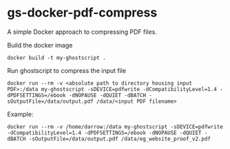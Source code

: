 # gs-docker-pdf-compress

A simple Docker approach to compressing PDF files.


Build the docker image 

`docker build -t my-ghostscript .`

Run ghostscript to compress the input file

`docker run --rm -v <absolute path to directory housing input PDF>:/data my-ghostscript -sDEVICE=pdfwrite -dCompatibilityLevel=1.4 -dPDFSETTINGS=/ebook -dNOPAUSE -dQUIET -dBATCH -sOutputFile=/data/output.pdf /data/<input PDF filename>`

Example:

`docker run --rm -v /home/darrow:/data my-ghostscript -sDEVICE=pdfwrite -dCompatibilityLevel=1.4 -dPDFSETTINGS=/ebook -dNOPAUSE -dQUIET -dBATCH -sOutputFile=/data/output.pdf /data/eg_website_proof_v2.pdf`
